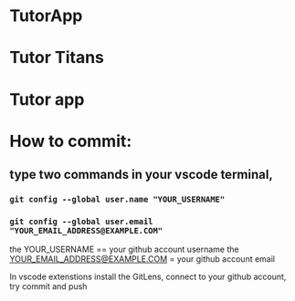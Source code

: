 # TutorApp
# Tutor Titans
# Tutor app

# How to commit: 
## type two commands in your vscode terminal, 
### `git config --global user.name "YOUR_USERNAME"`
### `git config --global user.email "YOUR_EMAIL_ADDRESS@EXAMPLE.COM"`
the YOUR_USERNAME == your github account username
the YOUR_EMAIL_ADDRESS@EXAMPLE.COM = your github account email

In vscode extenstions install the GitLens, connect to your github account, try commit and push